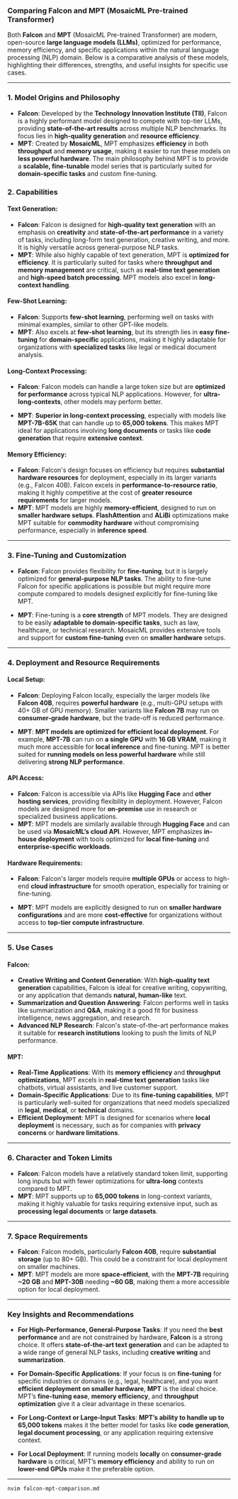 ### **Comparing Falcon and MPT (MosaicML Pre-trained Transformer)**

Both **Falcon** and **MPT** (MosaicML Pre-trained Transformer) are modern, open-source **large language models (LLMs)**, optimized for performance, memory efficiency, and specific applications within the natural language processing (NLP) domain. Below is a comparative analysis of these models, highlighting their differences, strengths, and useful insights for specific use cases.

---

### **1. Model Origins and Philosophy**

- **Falcon**: Developed by the **Technology Innovation Institute (TII)**, Falcon is a highly performant model designed to compete with top-tier LLMs, providing **state-of-the-art results** across multiple NLP benchmarks. Its focus lies in **high-quality generation** and **resource efficiency**.
- **MPT**: Created by **MosaicML**, MPT emphasizes **efficiency** in both **throughput** and **memory usage**, making it easier to run these models on **less powerful hardware**. The main philosophy behind MPT is to provide a **scalable, fine-tunable** model series that is particularly suited for **domain-specific tasks** and custom fine-tuning.

### **2. Capabilities**

#### **Text Generation**:

- **Falcon**: Falcon is designed for **high-quality text generation** with an emphasis on **creativity** and **state-of-the-art performance** in a variety of tasks, including long-form text generation, creative writing, and more. It is highly versatile across general-purpose NLP tasks.
- **MPT**: While also highly capable of text generation, MPT is **optimized for efficiency**. It is particularly suited for tasks where **throughput and memory management** are critical, such as **real-time text generation** and **high-speed batch processing**. MPT models also excel in **long-context handling**.

#### **Few-Shot Learning**:

- **Falcon**: Supports **few-shot learning**, performing well on tasks with minimal examples, similar to other GPT-like models.
- **MPT**: Also excels at **few-shot learning**, but its strength lies in **easy fine-tuning** for **domain-specific** applications, making it highly adaptable for organizations with **specialized tasks** like legal or medical document analysis.

#### **Long-Context Processing**:

- **Falcon**: Falcon models can handle a large token size but are **optimized for performance** across typical NLP applications. However, for **ultra-long-contexts**, other models may perform better.

- **MPT**: **Superior in long-context processing**, especially with models like **MPT-7B-65K** that can handle up to **65,000 tokens**. This makes MPT ideal for applications involving **long documents** or tasks like **code generation** that require **extensive context**.

#### **Memory Efficiency**:

- **Falcon**: Falcon's design focuses on efficiency but requires **substantial hardware resources** for deployment, especially in its larger variants (e.g., Falcon 40B). Falcon excels in **performance-to-resource ratio**, making it highly competitive at the cost of **greater resource requirements** for larger models.
- **MPT**: MPT models are highly **memory-efficient**, designed to run on **smaller hardware setups**. **FlashAttention** and **ALiBi** optimizations make MPT suitable for **commodity hardware** without compromising performance, especially in **inference speed**.

---

### **3. Fine-Tuning and Customization**

- **Falcon**: Falcon provides flexibility for **fine-tuning**, but it is largely optimized for **general-purpose NLP tasks**. The ability to fine-tune Falcon for specific applications is possible but might require more compute compared to models designed explicitly for fine-tuning like MPT.

- **MPT**: Fine-tuning is a **core strength** of MPT models. They are designed to be easily **adaptable to domain-specific tasks**, such as law, healthcare, or technical research. MosaicML provides extensive tools and support for **custom fine-tuning** even on **smaller hardware** setups.

---

### **4. Deployment and Resource Requirements**

#### **Local Setup**:

- **Falcon**: Deploying Falcon locally, especially the larger models like **Falcon 40B**, requires **powerful hardware** (e.g., multi-GPU setups with 40+ GB of GPU memory). Smaller variants like **Falcon 7B** may run on **consumer-grade hardware**, but the trade-off is reduced performance.

- **MPT**: **MPT models are optimized for efficient local deployment**. For example, **MPT-7B** can run on **a single GPU** with **16 GB VRAM**, making it much more accessible for **local inference** and fine-tuning. MPT is better suited for **running models on less powerful hardware** while still delivering **strong NLP performance**.

#### **API Access**:

- **Falcon**: Falcon is accessible via APIs like **Hugging Face** and **other hosting services**, providing flexibility in deployment. However, Falcon models are designed more for **on-premise** use in research or specialized business applications.
- **MPT**: MPT models are similarly available through **Hugging Face** and can be used via **MosaicML’s cloud API**. However, MPT emphasizes **in-house deployment** with tools optimized for **local fine-tuning** and **enterprise-specific workloads**.

#### **Hardware Requirements**:

- **Falcon**: Falcon's larger models require **multiple GPUs** or access to high-end **cloud infrastructure** for smooth operation, especially for training or fine-tuning.

- **MPT**: MPT models are explicitly designed to run on **smaller hardware configurations** and are more **cost-effective** for organizations without access to **top-tier compute infrastructure**.

---

### **5. Use Cases**

#### **Falcon**:

- **Creative Writing and Content Generation**: With **high-quality text generation** capabilities, Falcon is ideal for creative writing, copywriting, or any application that demands **natural, human-like** text.
- **Summarization and Question Answering**: Falcon performs well in tasks like summarization and **Q&A**, making it a good fit for business intelligence, news aggregation, and research.
- **Advanced NLP Research**: Falcon's state-of-the-art performance makes it suitable for **research institutions** looking to push the limits of NLP performance.

#### **MPT**:

- **Real-Time Applications**: With its **memory efficiency** and **throughput optimizations**, MPT excels in **real-time text generation** tasks like chatbots, virtual assistants, and live customer support.
- **Domain-Specific Applications**: Due to its **fine-tuning capabilities**, MPT is particularly well-suited for organizations that need models specialized in **legal**, **medical**, or **technical** domains.
- **Efficient Deployment**: MPT is designed for scenarios where **local deployment** is necessary, such as for companies with **privacy concerns** or **hardware limitations**.

---

### **6. Character and Token Limits**

- **Falcon**: Falcon models have a relatively standard token limit, supporting long inputs but with fewer optimizations for **ultra-long** contexts compared to MPT.
- **MPT**: MPT supports up to **65,000 tokens** in long-context variants, making it highly valuable for tasks requiring extensive input, such as **processing legal documents** or **large datasets**.

---

### **7. Space Requirements**

- **Falcon**: Falcon models, particularly **Falcon 40B**, require **substantial storage** (up to 80+ GB). This could be a constraint for local deployment on smaller machines.
- **MPT**: MPT models are more **space-efficient**, with the **MPT-7B** requiring **~20 GB** and **MPT-30B** needing **~60 GB**, making them a more accessible option for local deployment.

---

### **Key Insights and Recommendations**

- **For High-Performance, General-Purpose Tasks**: If you need the **best performance** and are not constrained by hardware, **Falcon** is a strong choice. It offers **state-of-the-art text generation** and can be adapted to a wide range of general NLP tasks, including **creative writing** and **summarization**.
- **For Domain-Specific Applications**: If your focus is on **fine-tuning** for specific industries or domains (e.g., legal, healthcare), and you want **efficient deployment on smaller hardware**, **MPT** is the ideal choice. MPT’s **fine-tuning ease**, **memory efficiency**, and **throughput optimization** give it a clear advantage in these scenarios.
- **For Long-Context or Large-Input Tasks**: **MPT’s ability to handle up to 65,000 tokens** makes it the better model for tasks like **code generation**, **legal document processing**, or any application requiring extensive context.

- **For Local Deployment**: If running models **locally** on **consumer-grade hardware** is critical, MPT’s **memory efficiency** and ability to run on **lower-end GPUs** make it the preferable option.

---

```bash
nvim falcon-mpt-comparison.md
```
